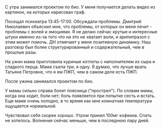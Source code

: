 С утра занимался проектом по био. У меня получается делать видео из картинок, на которых нарисован граф.

Посещал психиатра 13:45-17:00. Обсуждали проблемы. Дмитрий Николаевич объяснил мне, что проблемы, от которых он меня лечит - проблемы с волей и эмоциями. Я не делаю сейчас крутые и интересные штуки именно из-за того что на это не хватает воли, и арипипразол с этим может помочь. ДН отмечает у меня позитивную динамику. Наш разговор был более структурированный и содержательный, чем в прошлые разы.

На ужин мама приготовила куриные котлеты с наполнителем из сыра и сладкого перца. Мама съела три, я одну. Я думаю, что лучше врать Татьяне Петровне, что я ем ПЖП, чем в самом деле есть ПЖП.

После ужина занимался проектом по био.

У мамы сильно справа болит поясница ("прострел"). По словам мамы, когда она ходит, боли нет; боль появляется при попытке сесть и встать. Еще маме очень холодно, в то время как мне комнатная температура ощущается нормальной.

Чувствовал себя скорее хорошо. Утром принял 100мг кофеина. Спать не хотелось. Волнения сейчас меньше, чем в последнюю пару дней.